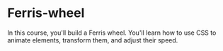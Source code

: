 # Ferris-wheel
In this course, you'll build a Ferris wheel. You'll learn how to use CSS to animate elements, transform them, and adjust their speed.
